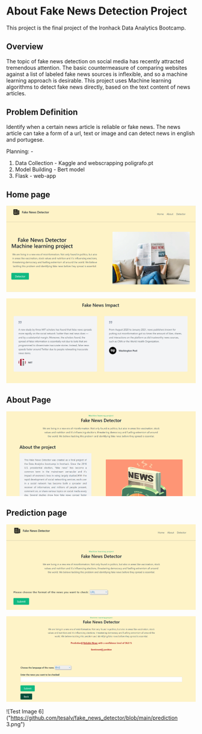 # About Fake News Detection Project

This project is the final project of the Ironhack Data Analytics Bootcamp.



## Overview  
The topic of fake news detection on social media has recently attracted tremendous attention. The basic countermeasure of comparing websites against a list of labeled fake news sources is inflexible, and so a machine learning approach is desirable.  This project uses Machine learning algorithms to detect fake news directly, based on the text content of news articles. 

## Problem Definition
Identify when a certain news article is reliable or fake news. The news article can take a form of a url, text or image and can detect news in english and portugese.

Planning: -
1. Data Collection - Kaggle and webscrapping poligrafo.pt
2. Model Building - Bert model
3. Flask - web-app

## Home page

![Test Image 1](https://github.com/tesalv/fake_news_detector/blob/main/landing_page1.png)

![Test Image 2](https://github.com/tesalv/fake_news_detector/blob/main/landing_page2.png)


## About Page

![Test Image 3](https://github.com/tesalv/fake_news_detector/blob/main/about.png)

## Prediction page

![Test Image 4](https://github.com/tesalv/fake_news_detector/blob/main/prediction1.png)

![Test Image 5](https://github.com/tesalv/fake_news_detector/blob/main/prediction2.png)

![Test Image 6]("https://github.com/tesalv/fake_news_detector/blob/main/prediction 3.png")


